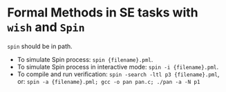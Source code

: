 # Formal Methods in SE tasks with `wish` and `Spin`

`spin` should be in path.

-   To simulate Spin process: `spin {filename}.pml`.
-   To simulate Spin process in interactive mode: `spin -i {filename}.pml`.
-   To compile and run verification: `spin -search -ltl p3 {filename}.pml`, or: `spin -a {filename}.pml; gcc -o pan pan.c; ./pan -a -N p1`
